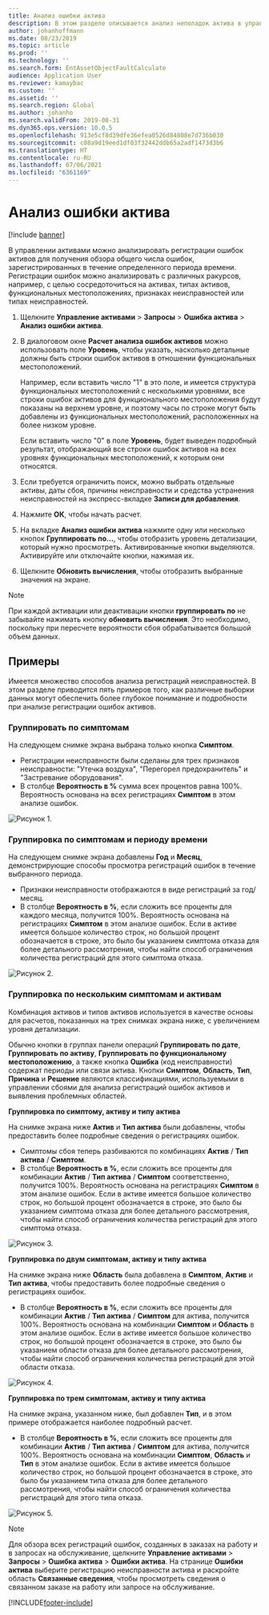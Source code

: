 ```yaml
---
title: Анализ ошибки актива
description: В этом разделе описывается анализ неполадок актива в управлении активами.
author: johanhoffmann
ms.date: 08/23/2019
ms.topic: article
ms.prod: ''
ms.technology: ''
ms.search.form: EntAssetObjectFaultCalculate
audience: Application User
ms.reviewer: kamaybac
ms.custom: ''
ms.assetid: ''
ms.search.region: Global
ms.author: johanho
ms.search.validFrom: 2019-08-31
ms.dyn365.ops.version: 10.0.5
ms.openlocfilehash: 913e5cf8d39dfe36efea0526d84808e7d736b030
ms.sourcegitcommit: c08a9d19eed1df03f32442ddb65a2adf1473d3b6
ms.translationtype: HT
ms.contentlocale: ru-RU
ms.lasthandoff: 07/06/2021
ms.locfileid: "6361169"
---
```

# <a name="asset-fault-analysis"></a>Анализ ошибки актива

[!include [banner](../../includes/banner.md)]

 

В управлении активами можно анализировать регистрации ошибок активов для получения обзора общего числа ошибок, зарегистрированных в течение определенного периода времени. Регистрации ошибок можно анализировать с различных ракурсов, например, с целью сосредоточиться на активах, типах активов, функциональных местоположениях, признаках неисправностей или типах неисправностей.

1. Щелкните **Управление активами** > **Запросы** > **Ошибка актива** > **Анализ ошибки актива**.

2. В диалоговом окне **Расчет анализа ошибок активов** можно использовать поле **Уровень**, чтобы указать, насколько детальные должны быть строки ошибок активов в отношении функциональных местоположений. 

    Например, если вставить число "1" в это поле, и имеется структура функциональных местоположений с несколькими уровнями, все строки ошибок активов для функционального местоположения будут показаны на верхнем уровне, и поэтому часы по строке могут быть добавлены из функциональных местоположений, расположенных на более низком уровне. 
        
    Если вставить число "0" в поле **Уровень**, будет выведен подробный результат, отображающий все строки ошибок активов на всех уровнях функциональных местоположений, к которым они относятся.

3. Если требуется ограничить поиск, можно выбрать отдельные активы, даты сбоя, причины неисправности и средства устранения неисправностей на экспресс-вкладке **Записи для добавления**.

4. Нажмите **ОК**, чтобы начать расчет.

5. На вкладке **Анализ ошибки актива** нажмите одну или несколько кнопок **Группировать по...**, чтобы отобразить уровень детализации, который нужно просмотреть. Активированные кнопки выделяются. Активируйте или отключайте кнопки, нажимая их.

6. Щелкните **Обновить вычисления**, чтобы отобразить выбранные значения на экране. 

>[!NOTE]
>При каждой активации или деактивации кнопки **группировать по** не забывайте нажимать кнопку **обновить вычисления**. Это необходимо, поскольку при пересчете вероятности сбоя обрабатывается большой объем данных.

## <a name="examples"></a>Примеры

Имеется множество способов анализа регистраций неисправностей. В этом разделе приводится пять примеров того, как различные выборки данных могут обеспечить более глубокое понимание и подробности при анализе регистрации ошибок активов.

### <a name="group-by-symptoms"></a>Группировать по симптомам

На следующем снимке экрана выбрана только кнопка **Симптом**.

- Регистрации неисправности были сделаны для трех признаков неисправности: "Утечка воздуха", "Перегорел предохранитель" и "Застревание оборудования".  
- В столбце **Вероятность в %** сумма всех процентов равна 100%. Вероятность основана на всех регистрациях **Симптом** в этом анализе ошибок.

![Рисунок 1.](media/06-controlling-and-reporting.png)

### <a name="group-by-symptoms-and-time-period"></a>Группировка по симптомам и периоду времени

На следующем снимке экрана добавлены **Год** и **Месяц**, демонстрирующие способы просмотра регистраций ошибок в течение выбранного периода.

- Признаки неисправности отображаются в виде регистраций за год/месяц.  
- В столбце **Вероятность в %**, если сложить все проценты для каждого месяца, получится 100%. Вероятность основана на регистрациях **Симптом** в этом анализе ошибок. Если в активе имеется большое количество строк, но большой процент обозначается в строке, это было бы указанием симптома отказа для более детального рассмотрения, чтобы найти способ ограничения количества регистраций для этого симптома отказа.

![Рисунок 2.](media/07-controlling-and-reporting.png)

### <a name="group-by-multiple-symptoms-and-assets"></a>Группировка по нескольким симптомам и активам

Комбинация активов и типов активов используется в качестве основы для расчетов, показанных на трех снимках экрана ниже, с увеличением уровня детализации.  

Обычно кнопки в группах панели операций **Группировать по дате**, **Группировать по активу**, **Группировать по функциональному местоположению**, а также кнопка **Ошибка** (код неисправности) содержат периоды или связи актива. Кнопки **Симптом**, **Область**, **Тип**, **Причина** и **Решение** являются классификациями, используемыми в управлении сбоями для анализа регистраций ошибок активов и выявления проблемных областей.  

**Группировка по симптому, активу и типу актива**

На снимке экрана ниже **Актив** и **Тип актива** были добавлены, чтобы предоставить более подробные сведения о регистрациях ошибок.

- Симптомы сбоя теперь разбиваются по комбинациях **Актив** / **Тип актива** / **Симптом**.  
- В столбце **Вероятность в %**, если сложить все проценты для комбинации **Актив** / **Тип актива** / **Симптом** соответственно, получится 100%. Вероятность основана на регистрациях **Симптом** в этом анализе ошибок. Если в активе имеется большое количество строк, но большой процент обозначается в строке, это было бы указанием симптома отказа для более детального рассмотрения, чтобы найти способ ограничения количества регистраций для этого симптома отказа.

![Рисунок 3.](media/08-controlling-and-reporting.png)

**Группировка по двум симптомам, активу и типу актива**

На снимке экрана ниже **Область** была добавлена в **Симптом**, **Актив** и **Тип актива**, чтобы предоставить более подробные сведения о регистрациях ошибок.

- В столбце **Вероятность в %**, если сложить все проценты для комбинации **Актив** / **Тип актива** / **Симптом** для актива, получится 100%. Вероятность основана на комбинации **Симптом** и **Область** в этом анализе ошибок. Если в активе имеется большое количество строк, но большой процент обозначается в строке, это было бы указанием области отказа для более детального рассмотрения, чтобы найти способ ограничения количества регистраций для этой области отказа.  

![Рисунок 4.](media/09-controlling-and-reporting.png)

**Группировка по трем симптомам, активу и типу актива**

На снимке экрана, указанном ниже, был добавлен **Тип**, и в этом примере отображается наиболее подробный расчет.
 
- В столбце **Вероятность в %**, если сложить все проценты для комбинации **Актив** / **Тип актива** / **Симптом** для актива, получится 100%. Вероятность основана на комбинации **Симптом**, **Область** и **Тип** в этом анализе ошибок. Если в активе имеется большое количество строк, но большой процент обозначается в строке, это было бы указанием типа отказа для более детального рассмотрения, чтобы найти способ ограничения количества регистраций для этого типа отказа.

![Рисунок 5.](media/10-controlling-and-reporting.png)


>[!NOTE]
>Для обзора всех регистраций ошибок, созданных в заказах на работу и в запросах на обслуживание, щелкните **Управление активами** > **Запросы** > **Ошибка актива** > **Ошибки актива**. На странице **Ошибки актива** выберите регистрацию неисправности актива и раскройте область **Связанные сведения**, чтобы просмотреть сведения о связанном заказе на работу или запросе на обслуживание.



[!INCLUDE[footer-include](../../../includes/footer-banner.md)]